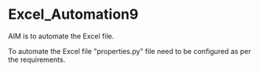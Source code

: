 # Excel_Automation9
AIM is to automate the Excel file.  

To automate the Excel file "properties.py" file need to be configured as per the requirements.
